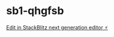 # sb1-qhgfsb

[Edit in StackBlitz next generation editor ⚡️](https://stackblitz.com/~/github.com/coppolek/sb1-qhgfsb)